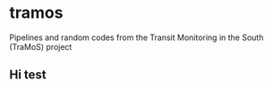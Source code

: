 # tramos
Pipelines and random codes from the Transit Monitoring in the South (TraMoS) project

## Hi test 
